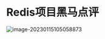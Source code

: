 # Redis项目黑马点评

![image-20230115105058873](https://xingqiu-tuchuang-1256524210.cos.ap-shanghai.myqcloud.com/3978/image-20230115105058873.png)